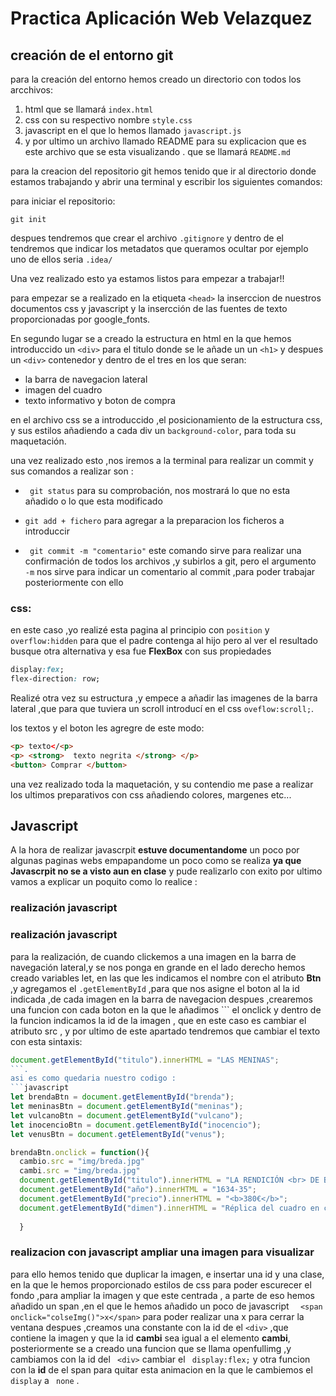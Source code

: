 # Practica Aplicación  Web Velazquez
## creación  de el entorno git 
para la creación del entorno hemos creado un directorio con todos los arcchivos:
1. html  que se llamará ```index.html```
2. css con su respectivo nombre ```style.css```
3. javascript en el que lo hemos llamado ```javascript.js```
4. y por ultimo un archivo llamado README para su explicacion que es este archivo que se esta visualizando . que se llamará ```README.md```

 
para  la creacion del repositorio git hemos tenido que ir al directorio donde estamos trabajando y abrir una terminal  y escribir los siguientes comandos:

para iniciar el repositorio:
```git
git init
```
despues tendremos que crear el archivo ```.gitignore``` y dentro de el tendremos que  indicar los metadatos que queramos ocultar por ejemplo uno de ellos seria ```.idea/```

Una vez realizado esto ya estamos listos para empezar a trabajar!!

para empezar se a realizado  en la etiqueta ``` <head> ``` la inserccion de nuestros documentos css y javascript y la insercción  de las fuentes de texto proporcionadas por google_fonts.

En segundo lugar se a creado la estructura en  html en la que hemos introduccido  un ```<div>``` para el titulo donde se le añade un  un ```<h1>``` y despues un ```<div>``` contenedor y dentro de el tres  en los que seran:
- la barra de navegacion lateral 
- imagen del cuadro
- texto informativo y  boton de compra

en el archivo css se a introduccido ,el posicionamiento de la estructura css, y sus estilos  añadiendo a cada div un ```background-color```, para toda su maquetación.

una vez realizado esto ,nos iremos a la terminal para realizar un commit y sus comandos a realizar son :
- ``` git status``` para su comprobación, nos mostrará lo que no esta añadido o lo que esta modificado

- ``` git add + fichero ``` para agregar a la preparacion los ficheros a introduccir 

- ``` git commit -m "comentario"``` este comando sirve para realizar una confirmación de todos los archivos ,y subirlos a git, pero el argumento  ``` -m``` nos sirve para indicar un comentario al commit ,para poder trabajar posteriormente con ello 

### css:

en este caso ,yo realizé  esta pagina  al principio con ```position```  y ```overflow:hidden``` para que el padre contenga al hijo  pero al ver el resultado busque otra alternativa y esa fue **FlexBox**  con sus propiedades
```css
display:fex;
flex-direction: row;
```
Realizé otra vez su estructura  ,y empece a añadir las imagenes de la barra lateral ,que para que tuviera un scroll introducí en el css ```oveflow:scroll;```.

los textos  y el boton les agregre de este modo:
```html
<p> texto</<p>
<p> <strong>  texto negrita </strong> </p>
<button> Comprar </button>
```
una vez realizado toda la maquetación, y su contendio me pase a realizar los ultimos preparativos con css añadiendo colores, margenes etc...

## Javascript
A la hora de realizar javascrpit **estuve documentandome** un poco por algunas paginas webs empapandome un poco como se realiza **ya que Javascrpit no se a visto aun en clase** 
y pude realizarlo con exito por ultimo vamos a explicar un poquito como lo realice :

### realización javascript
### realización javascript
para la realización, de cuando clickemos a una imagen  en la barra de navegación lateral,y  se nos ponga en grande en el lado derecho
  hemos creado variables let, en las que les indicamos el nombre con el atributo **Btn** ,y agregamos el ```.getElementById``` ,para que nos asigne el boton al la id indicada ,de cada imagen en la barra de navegacion 
despues ,crearemos  una funcion con cada boton en la que le añadimos ``` el onclick y dentro de la funcion indicamos la id de la imagen , que en este caso es cambiar  el atributo src , y por ultimo de este apartado tendremos que cambiar el texto con esta sintaxis:
```javascript
document.getElementById("titulo").innerHTML = "LAS MENINAS"; 
```.
asi es como quedaria nuestro codigo :
```javascript
let brendaBtn = document.getElementById("brenda");
let meninasBtn = document.getElementById("meninas");
let vulcanoBtn = document.getElementById("vulcano");
let inocencioBtn = document.getElementById("inocencio");
let venusBtn = document.getElementById("venus");

brendaBtn.onclick = function(){
  cambio.src = "img/breda.jpg" 
  cambi.src = "img/breda.jpg"
  document.getElementById("titulo").innerHTML = "LA RENDICIÓN <br> DE BREDA"; 
  document.getElementById("año").innerHTML = "1634-35"; 
  document.getElementById("precio").innerHTML = "<b>380€</b>"; 
  document.getElementById("dimen").innerHTML = "Réplica del cuadro en colores originales y tamaño 150 x 80cm"; 
      
  }
```

### realizacion con javascript  ampliar una imagen para visualizar

para ello hemos tenido que duplicar la imagen, e insertar una id y una clase, en la que le hemos proporcionado  estilos de css para poder  escurecer el fondo ,para ampliar la imagen y que este centrada , a parte de eso hemos añadido un span ,en el que le hemos añadido un poco de javascript
```   <span onclick="colseImg()">x</span> ``` para poder realizar  una x para cerrar la ventana 
 despues ,creamos una constante con la id de el ``` <div> ``` ,que contiene la imagen  y que la id __cambi__ sea igual a el elemento __cambi__, posteriormente se a creado una funcion  que se llama openfullimg ,y cambiamos con la id del ``` <div>```  cambiar el ``` display:flex;```  y otra funcion  con la __id__ de el span para quitar esta animacion en la que le cambiemos el ``` display```  a ``` none```  .
 

























